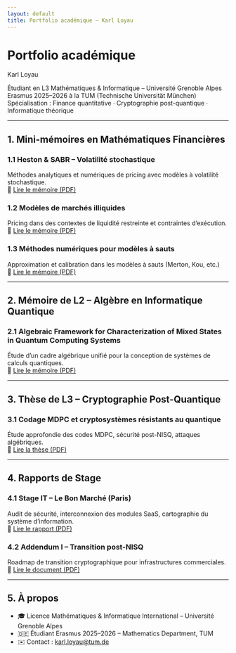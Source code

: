 ```yaml
---
layout: default
title: Portfolio académique – Karl Loyau
---
```


<link rel="stylesheet" href="/css/style.css">

# Portfolio académique  
Karl Loyau

Étudiant en L3 Mathématiques & Informatique – Université Grenoble Alpes  
Erasmus 2025–2026 à la TUM (Technische Universität München)  
Spécialisation : Finance quantitative · Cryptographie post-quantique · Informatique théorique

---

## 1. Mini-mémoires en Mathématiques Financières

### 1.1 Heston & SABR – Volatilité stochastique  
Méthodes analytiques et numériques de pricing avec modèles à volatilité stochastique.  
📄 [Lire le mémoire (PDF)](./memoires/heston-sabr/heston_sabr.pdf)

### 1.2 Modèles de marchés illiquides  
Pricing dans des contextes de liquidité restreinte et contraintes d’exécution.  
📄 [Lire le mémoire (PDF)](./memoires/marche-illiquide/illiquid_pricing.pdf)

### 1.3 Méthodes numériques pour modèles à sauts  
Approximation et calibration dans les modèles à sauts (Merton, Kou, etc.)  
📄 [Lire le mémoire (PDF)](./memoires/numerique-sauts/sauts_numeriques.pdf)

---

## 2. Mémoire de L2 – Algèbre en Informatique Quantique

### 2.1 Algebraic Framework for Characterization of Mixed States in Quantum Computing Systems  
Étude d’un cadre algébrique unifié pour la conception de systèmes de calculs quantiques.  
📄 [Lire le mémoire (PDF)](./memoires/l2/PAN_quantum.pdf)

---

## 3. Thèse de L3 – Cryptographie Post-Quantique

### 3.1 Codage MDPC et cryptosystèmes résistants au quantique  
Étude approfondie des codes MDPC, sécurité post-NISQ, attaques algébriques.  
📄 [Lire la thèse (PDF)](./these-mdpc/mdpc.pdf)

---

## 4. Rapports de Stage

### 4.1 Stage IT – Le Bon Marché (Paris)  
Audit de sécurité, interconnexion des modules SaaS, cartographie du système d’information.  
📄 [Lire le rapport (PDF)](./rapport-stage/rapport_stage.pdf)

### 4.2 Addendum I – Transition post-NISQ  
Roadmap de transition cryptographique pour infrastructures commerciales.  
📄 [Lire le document (PDF)](./rapport-stage/rapport_stage.pdf)

---

## 5. À propos

- 🎓 Licence Mathématiques & Informatique International – Université Grenoble Alpes  
- 🇩🇪 Étudiant Erasmus 2025–2026 – Mathematics Department, TUM  
- ✉️ Contact : karl.loyau@tum.de